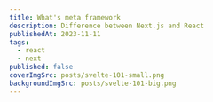 ```yaml
---
title: What's meta framework
description: Difference between Next.js and React
publishedAt: 2023-11-11
tags:
  - react
  - next
published: false
coverImgSrc: posts/svelte-101-small.png
backgroundImgSrc: posts/svelte-101-big.png
---
```

